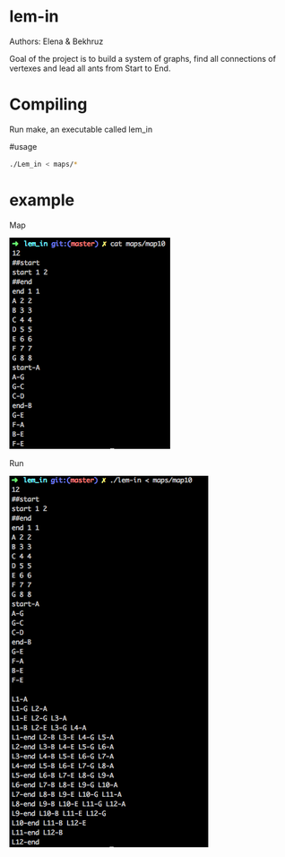 # lem-in
Authors: Elena & Bekhruz

Goal of the project is to build a system of graphs, find all connections of vertexes and lead all ants from Start to End.

# Compiling

Run make, an executable called lem_in

#usage
```sh
./Lem_in < maps/*
```

# example

Map

![Alt text](./screen_of_readme/map.png?raw=true "Map")

Run

![Alt text](./screen_of_readme/result.png?raw=true "result")
